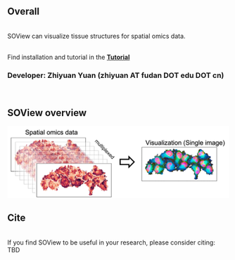 ## Overall

<br>SOView can visualize tissue structures for spatial omics data.

<br>Find installation and tutorial in the [**Tutorial**](https://ms-doc.readthedocs.io/en/latest/)

### Developer: Zhiyuan Yuan (zhiyuan AT fudan DOT edu DOT cn) 
<br>


## SOView overview

![MS](Images/soview.png)


## Cite

<br>If you find SOView to be useful in your research, please consider citing:
<br> TBD





